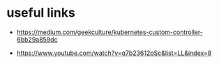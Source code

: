# useful links
- https://medium.com/geekculture/kubernetes-custom-controller-6bb29a859dc

- https://www.youtube.com/watch?v=q7b23612pSc&list=LL&index=8
